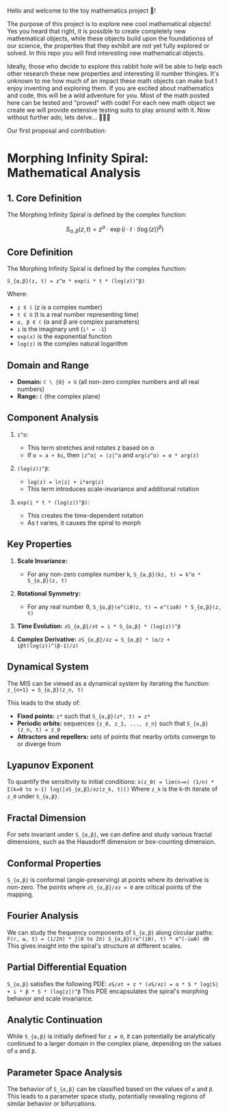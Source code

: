 Hello and welcome to the toy mathematics project 👋!

The purpose of this project is to explore new cool mathematical objects! Yes you heard that right, it is possible to create completely new mathematical objects, while these objects build upon the foundationss of our science, the properties that they exhibit are not yet fully explored or solved. In this repo you will find interesting new mathematical objects.

Ideally, those who decide to explore this rabbit hole will be able to help each other research these new properties and interesting lil number thingies. It's unknown to me how much of an impact these math objects can make but I enjoy inventing and exploring them. If you are excited about mathematics and code, this will be a wild adventure for you. Most of the math posted here can be tested and "proved" with code! For each new math object we create we will provide extensive testing suits to play around with it. Now without further ado, lets delve... 🤖🤝🤓

Our first proposal and contribution:



# Morphing Infinity Spiral: Mathematical Analysis

## 1. Core Definition

The Morphing Infinity Spiral is defined by the complex function:

$$ S_{\alpha,\beta}(z, t) = z^{\alpha} \cdot \exp(i \cdot t \cdot (\log(z))^{\beta}) $$

## Core Definition

The Morphing Infinity Spiral is defined by the complex function:

`S_{α,β}(z, t) = z^α * exp(i * t * (log(z))^β)`

Where:
- `z ∈ ℂ` (z is a complex number)
- `t ∈ ℝ` (t is a real number representing time)
- `α, β ∈ ℂ` (α and β are complex parameters)
- `i` is the imaginary unit (`i² = -1`)
- `exp(x)` is the exponential function
- `log(z)` is the complex natural logarithm

## Domain and Range

- **Domain:** `ℂ \ {0} × ℝ` (all non-zero complex numbers and all real numbers)
- **Range:** `ℂ` (the complex plane)

## Component Analysis

1. `z^α`:
   - This term stretches and rotates z based on α
   - If `α = a + bi`, then `|z^α| = |z|^a` and `arg(z^α) = α * arg(z)`

2. `(log(z))^β`:
   - `log(z) = ln|z| + i*arg(z)`
   - This term introduces scale-invariance and additional rotation

3. `exp(i * t * (log(z))^β)`:
   - This creates the time-dependent rotation
   - As t varies, it causes the spiral to morph

## Key Properties

1. **Scale Invariance:**
   - For any non-zero complex number k,
   `S_{α,β}(kz, t) = k^α * S_{α,β}(z, t)`

2. **Rotational Symmetry:**
   - For any real number θ,
   `S_{α,β}(e^(iθ)z, t) = e^(iαθ) * S_{α,β}(z, t)`

3. **Time Evolution:**
   `∂S_{α,β}/∂t = i * S_{α,β} * (log(z))^β`

4. **Complex Derivative:**
   `∂S_{α,β}/∂z = S_{α,β} * (α/z + iβt(log(z))^(β-1)/z)`

## Dynamical System

The MIS can be viewed as a dynamical system by iterating the function:
`z_{n+1} = S_{α,β}(z_n, t)`

This leads to the study of:
- **Fixed points:** `z*` such that `S_{α,β}(z*, t) = z*`
- **Periodic orbits:** sequences `{z_0, z_1, ..., z_n}` such that `S_{α,β}(z_n, t) = z_0`
- **Attractors and repellers:** sets of points that nearby orbits converge to or diverge from

## Lyapunov Exponent

To quantify the sensitivity to initial conditions:
`λ(z_0) = lim(n→∞) (1/n) * Σ(k=0 to n-1) log(|∂S_{α,β}/∂z(z_k, t)|)`
Where `z_k` is the k-th iterate of `z_0` under `S_{α,β}`.

## Fractal Dimension

For sets invariant under `S_{α,β}`, we can define and study various fractal dimensions, such as the Hausdorff dimension or box-counting dimension.

## Conformal Properties

`S_{α,β}` is conformal (angle-preserving) at points where its derivative is non-zero. The points where `∂S_{α,β}/∂z = 0` are critical points of the mapping.

## Fourier Analysis

We can study the frequency components of `S_{α,β}` along circular paths:
`F(r, ω, t) = (1/2π) * ∫(0 to 2π) S_{α,β}(re^(iθ), t) * e^(-iωθ) dθ`
This gives insight into the spiral's structure at different scales.

## Partial Differential Equation

`S_{α,β}` satisfies the following PDE:
`∂S/∂t + z * (∂S/∂z) = α * S * log|S| + i * β * S * (log|z|)^β`
This PDE encapsulates the spiral's morphing behavior and scale invariance.

## Analytic Continuation

While `S_{α,β}` is initially defined for `z ≠ 0`, it can potentially be analytically continued to a larger domain in the complex plane, depending on the values of `α` and `β`.

## Parameter Space Analysis

The behavior of `S_{α,β}` can be classified based on the values of `α` and `β`. This leads to a parameter space study, potentially revealing regions of similar behavior or bifurcations.
